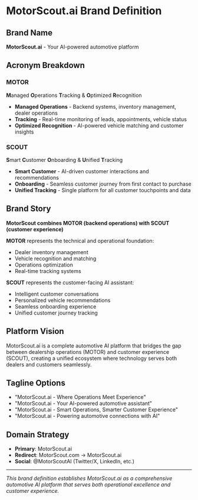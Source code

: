 # MotorScout.ai Brand Definition

## Brand Name
**MotorScout.ai** - Your AI-powered automotive platform

## Acronym Breakdown

### MOTOR
**M**anaged **O**perations **T**racking & **O**ptimized **R**ecognition

- **Managed Operations** - Backend systems, inventory management, dealer operations
- **Tracking** - Real-time monitoring of leads, appointments, vehicle status
- **Optimized Recognition** - AI-powered vehicle matching and customer insights

### SCOUT
**S**mart **C**ustomer **O**nboarding & **U**nified **T**racking

- **Smart Customer** - AI-driven customer interactions and recommendations
- **Onboarding** - Seamless customer journey from first contact to purchase
- **Unified Tracking** - Single platform for all customer touchpoints and data

## Brand Story
**MotorScout combines MOTOR (backend operations) with SCOUT (customer experience)**

**MOTOR** represents the technical and operational foundation:
- Dealer inventory management
- Vehicle recognition and matching
- Operations optimization
- Real-time tracking systems

**SCOUT** represents the customer-facing AI assistant:
- Intelligent customer conversations
- Personalized vehicle recommendations
- Seamless onboarding experience
- Unified customer journey tracking

## Platform Vision
MotorScout.ai is a complete automotive AI platform that bridges the gap between dealership operations (MOTOR) and customer experience (SCOUT), creating a unified ecosystem where technology serves both dealers and customers seamlessly.

## Tagline Options
- "MotorScout.ai - Where Operations Meet Experience"
- "MotorScout.ai - Your AI-powered automotive assistant" 
- "MotorScout.ai - Smart Operations, Smarter Customer Experience"
- "MotorScout.ai - Powering automotive connections with AI"

## Domain Strategy
- **Primary**: MotorScout.ai
- **Redirect**: MotorScout.com → MotorScout.ai
- **Social**: @MotorScoutAI (Twitter/X, LinkedIn, etc.)

---

*This brand definition establishes MotorScout.ai as a comprehensive automotive AI platform that serves both operational excellence and customer experience.*